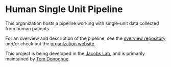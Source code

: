 # Human Single Unit Pipeline

This organization hosts a pipeline working with single-unit data collected from human patients.

For an overview and description of the pipeline, see the 
[overview repository](https://github.com/HSUPipeline/Overview)
and/or check out the
[organization website](https://HSUPipeline.github.io).

This project is being developed in the 
[Jacobs Lab](https://jacobslab.bme.columbia.edu/),
and is primarily maintained by 
[Tom Donoghue](https://github.com/TomDonoghue/).


